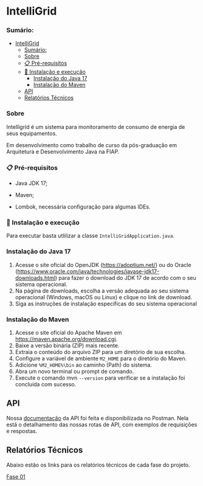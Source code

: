 # IntelliGrid

### Sumário:
<!-- TOC -->
* [IntelliGrid](#intelligrid)
    * [Sumário:](#sumário)
    * [Sobre](#sobre)
    * [📋 Pré-requisitos](#-pré-requisitos)
    * [🔧 Instalação e execução](#-instalação-e-execução)
      * [Instalação do Java 17](#instalação-do-java-17)
      * [Instalação do Maven](#instalação-do-maven)
  * [API](#api)
  * [Relatórios Técnicos](#relatórios-técnicos)
<!-- TOC -->


### Sobre
Intelligrid é um sistema para monitoramento de consumo de energia de seus equipamentos.

Em desenvolvimento como trabalho de curso da pós-graduação em Arquitetura e Desenvolvimento Java na FIAP.

### 📋 Pré-requisitos

- Java JDK 17;

- Maven;

- Lombok, necessária configuração para algumas IDEs.

### 🔧 Instalação e execução

Para executar basta utlilizar a classe `IntelliGridApplication.java`.

### Instalação do Java 17
1. Acesse o site oficial do OpenJDK (https://adoptium.net/) ou do Oracle (https://www.oracle.com/java/technologies/javase-jdk17-downloads.html) para fazer o download do JDK 17 de acordo com o seu sistema operacional.
2. Na página de downloads, escolha a versão adequada ao seu sistema operacional (Windows, macOS ou Linux) e clique no link de download.
3. Siga as instruções de instalação específicas do seu sistema operacional

### Instalação do Maven

1. Acesse o site oficial do Apache Maven em https://maven.apache.org/download.cgi.
2. Baixe a versão binária (ZIP) mais recente.
3. Extraia o conteúdo do arquivo ZIP para um diretório de sua escolha.
4. Configure a variável de ambiente `M2_HOME` para o diretório do Maven.
5. Adicione `%M2_HOME%\bin` ao caminho (Path) do sistema.
6. Abra um novo terminal ou prompt de comando.
7. Execute o comando mvn `--version` para verificar se a instalação foi concluída com sucesso.


## API
Nossa [documentação](https://documenter.getpostman.com/view/16901424/2s93zCaMVR) da API foi feita e disponibilizada no Postman. 
Nela está o detalhamento das nossas rotas de API, com exemplos de requisições e respostas.

## Relatórios Técnicos

Abaixo estão os links para os relatórios técnicos de cada fase do projeto.

[Fase 01](https://github.com/Hakamad4/IntelliGrid/blob/main/docs/relatorio_tecnico_01.md)
